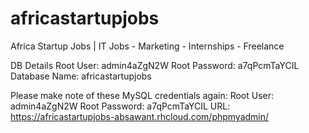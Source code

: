 africastartupjobs
=================

Africa Startup Jobs | IT Jobs - Marketing - Internships - Freelance

DB Details
Root User: admin4aZgN2W
Root Password: a7qPcmTaYCIL
Database Name: africastartupjobs

Please make note of these MySQL credentials again:
  Root User: admin4aZgN2W
  Root Password: a7qPcmTaYCIL
URL: https://africastartupjobs-absawant.rhcloud.com/phpmyadmin/

